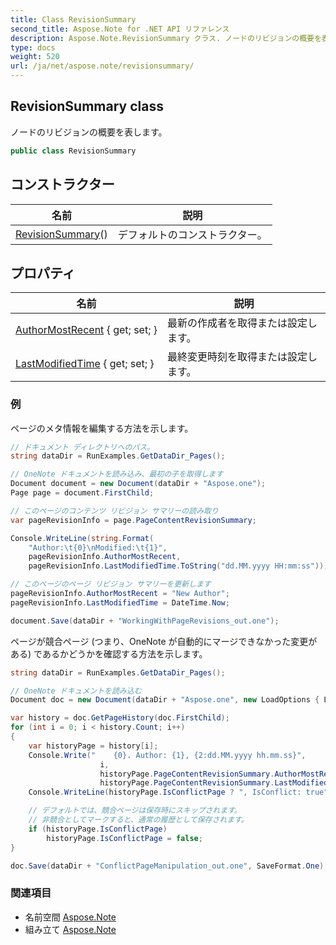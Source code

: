```yaml
---
title: Class RevisionSummary
second_title: Aspose.Note for .NET API リファレンス
description: Aspose.Note.RevisionSummary クラス. ノードのリビジョンの概要を表します
type: docs
weight: 520
url: /ja/net/aspose.note/revisionsummary/
---
```

## RevisionSummary class

ノードのリビジョンの概要を表します。

```csharp
public class RevisionSummary
```

## コンストラクター

| 名前 | 説明 |
| --- | --- |
| [RevisionSummary](revisionsummary/)() | デフォルトのコンストラクター。 |

## プロパティ

| 名前 | 説明 |
| --- | --- |
| [AuthorMostRecent](../../aspose.note/revisionsummary/authormostrecent/) { get; set; } | 最新の作成者を取得または設定します。 |
| [LastModifiedTime](../../aspose.note/revisionsummary/lastmodifiedtime/) { get; set; } | 最終変更時刻を取得または設定します。 |

### 例

ページのメタ情報を編集する方法を示します。

```csharp
// ドキュメント ディレクトリへのパス。
string dataDir = RunExamples.GetDataDir_Pages();

// OneNote ドキュメントを読み込み、最初の子を取得します           
Document document = new Document(dataDir + "Aspose.one");
Page page = document.FirstChild;

// このページのコンテンツ リビジョン サマリーの読み取り
var pageRevisionInfo = page.PageContentRevisionSummary;

Console.WriteLine(string.Format(
    "Author:\t{0}\nModified:\t{1}",
    pageRevisionInfo.AuthorMostRecent,
    pageRevisionInfo.LastModifiedTime.ToString("dd.MM.yyyy HH:mm:ss")));

// このページのページ リビジョン サマリーを更新します
pageRevisionInfo.AuthorMostRecent = "New Author";
pageRevisionInfo.LastModifiedTime = DateTime.Now;

document.Save(dataDir + "WorkingWithPageRevisions_out.one");
```

ページが競合ページ (つまり、OneNote が自動的にマージできなかった変更がある) であるかどうかを確認する方法を示します。

```csharp
string dataDir = RunExamples.GetDataDir_Pages();

// OneNote ドキュメントを読み込む
Document doc = new Document(dataDir + "Aspose.one", new LoadOptions { LoadHistory = true });

var history = doc.GetPageHistory(doc.FirstChild);
for (int i = 0; i < history.Count; i++)
{
    var historyPage = history[i];
    Console.Write("    {0}. Author: {1}, {2:dd.MM.yyyy hh.mm.ss}",
                    i,
                    historyPage.PageContentRevisionSummary.AuthorMostRecent,
                    historyPage.PageContentRevisionSummary.LastModifiedTime);
    Console.WriteLine(historyPage.IsConflictPage ? ", IsConflict: true" : string.Empty);

    // デフォルトでは、競合ページは保存時にスキップされます。
    // 非競合としてマークすると、通常の履歴として保存されます。
    if (historyPage.IsConflictPage)
        historyPage.IsConflictPage = false;
}

doc.Save(dataDir + "ConflictPageManipulation_out.one", SaveFormat.One);
```

### 関連項目

* 名前空間 [Aspose.Note](../../aspose.note/)
* 組み立て [Aspose.Note](../../)


